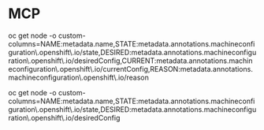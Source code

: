 # MCP
 oc get node -o custom-columns=NAME:metadata.name,STATE:metadata.annotations.machineconfiguration\\.openshift\\.io/state,DESIRED:metadata.annotations.machineconfiguration\\.openshift\\.io/desiredConfig,CURRENT:metadata.annotations.machineconfiguration\\.openshift\\.io/currentConfig,REASON:metadata.annotations.machineconfiguration\\.openshift\\.io/reason


oc get node -o custom-columns=NAME:metadata.name,STATE:metadata.annotations.machineconfiguration\\.openshift\\.io/state,DESIRED:metadata.annotations.machineconfiguration\\.openshift\\.io/desiredConfig


